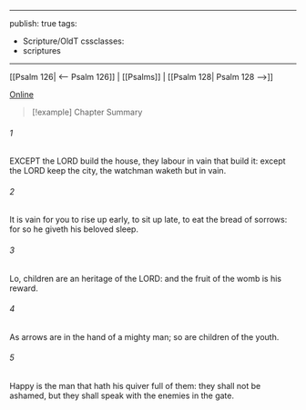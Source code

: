 

---
publish: true
tags:
  - Scripture/OldT
cssclasses:
  - scriptures
---
[[Psalm 126| <-- Psalm 126]] | [[Psalms]] | [[Psalm 128| Psalm 128 -->]]

[Online](https://churchofjesuschrist.org/study/scriptures/ot/ps/127?lang=eng)

>[!example] Chapter Summary
>
###### 1
EXCEPT the LORD build the house, they labour in vain that build it: except the LORD keep the city, the watchman waketh but in vain.
###### 2
It is vain for you to rise up early, to sit up late, to eat the bread of sorrows: for so he giveth his beloved sleep.
###### 3
Lo, children are an heritage of the LORD: and the fruit of the womb is his reward.
###### 4
As arrows are in the hand of a mighty man; so are children of the youth.
###### 5
Happy is the man that hath his quiver full of them: they shall not be ashamed, but they shall speak with the enemies in the gate.



